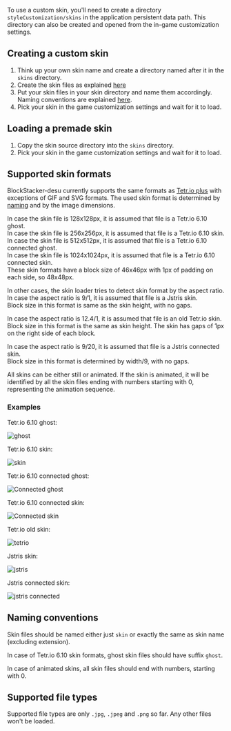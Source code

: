 To use a custom skin, you'll need to create a directory `styleCustomization/skins` in the application persistent data path. This directory can also be created and opened from the in-game customization settings.

## Creating a custom skin

1. Think up your own skin name and create a directory named after it in the `skins` directory.
2. Create the skin files as explained [here](#supported-skin-formats)
3. Put your skin files in your skin directory and name them accordingly. Naming conventions are explained [here](#naming-conventions).
4. Pick your skin in the game customization settings and wait for it to load.

## Loading a premade skin

1. Copy the skin source directory into the `skins` directory.
2. Pick your skin in the game customization settings and wait for it to load.

## Supported skin formats
BlockStacker-desu currently supports the same formats as [Tetr.io plus](https://gitlab.com/UniQMG/tetrio-plus/-/wikis/custom-skins) with exceptions of GIF and SVG formats. The used skin format is determined by [naming](#naming-conventions) and by the image dimensions.

In case the skin file is 128x128px, it is assumed that file is a Tetr.io 6.10 ghost.<br/>
In case the skin file is 256x256px, it is assumed that file is a Tetr.io 6.10 skin.<br/>
In case the skin file is 512x512px, it is assumed that file is a Tetr.io 6.10 connected ghost.<br/>
In case the skin file is 1024x1024px, it is assumed that file is a Tetr.io 6.10 connected skin.<br/>
These skin formats have a block size of 46x46px with 1px of padding on each side, so 48x48px.

In other cases, the skin loader tries to detect skin format by the aspect ratio.<br/>
In case the aspect ratio is 9/1, it is assumed that file is a Jstris skin.<br/>
Block size in this format is same as the skin height, with no gaps.

In case the aspect ratio is 12.4/1, it is assumed that file is an old Tetr.io skin.<br/>
Block size in this format is the same as skin height. The skin has gaps of 1px on the right side of each block.

In case the aspect ratio is 9/20, it is assumed that file is a Jstris connected skin.<br/>
Block size in this format is determined by width/9, with no gaps.

All skins can be either still or animated. If the skin is animated, it will be identified by all the skin files ending with numbers starting with 0, representing the animation sequence.

### Examples
Tetr.io 6.10 ghost:

![ghost](https://user-images.githubusercontent.com/39689572/173831685-06f0c13f-eb97-4479-80dd-a24290078da5.png)

Tetr.io 6.10 skin: 

![skin](https://user-images.githubusercontent.com/39689572/173831480-d55a0e04-3767-4399-92b9-0fdcb769c927.png)

Tetr.io 6.10 connected ghost:

![Connected ghost](https://user-images.githubusercontent.com/39689572/173834549-c70ecd39-a4cc-43a7-8f7b-86cdbff4dc7b.png)

Tetr.io 6.10 connected skin:

![Connected skin](https://user-images.githubusercontent.com/39689572/173832471-640cb751-40e7-4ebd-91c3-6cee1aa21141.png)

Tetr.io old skin:

![tetrio](https://user-images.githubusercontent.com/39689572/173828901-a0f5d377-1319-4faf-abb4-5e8ad00bc354.png)

Jstris skin:

![jstris](https://user-images.githubusercontent.com/39689572/173830251-a9a4aefa-65f1-412a-a528-9f7468393d13.png)

Jstris connected skin:

![jstris connected](https://user-images.githubusercontent.com/39689572/173830359-aad61350-94cb-40ac-825b-9b847ac352ab.png)


## Naming conventions
Skin files should be named either just `skin` or exactly the same as skin name (excluding extension).

In case of Tetr.io 6.10 skin formats, ghost skin files should have suffix `ghost`.

In case of animated skins, all skin files should end with numbers, starting with 0.

## Supported file types

Supported file types are only `.jpg`, `.jpeg` and `.png` so far. Any other files won't be loaded.